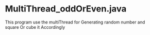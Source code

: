 # MultiThread_oddOrEven.java
This program use the multiThread  for Generating random number and square Or cube it Accordingly
